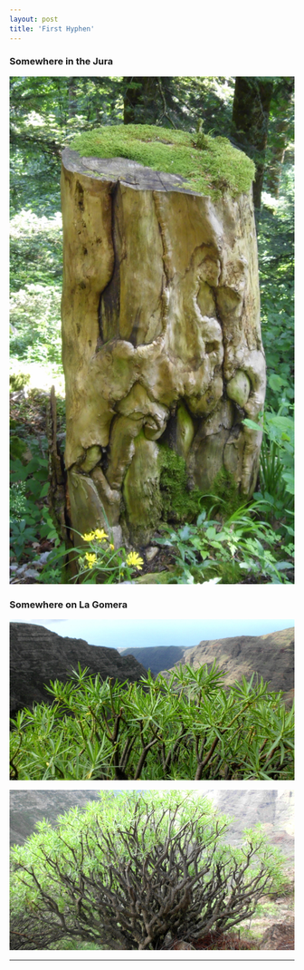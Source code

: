 ```yaml
---
layout: post
title: 'First Hyphen'
---
```

### Somewhere in the Jura

![placeholder](/pic/DSCI0197s.JPG "pic")

### Somewhere on La Gomera

![placeholder](/pic/DSCI0252s.JPG "pic")

![placeholder](/pic/DSCI0253s.JPG "pic")

-----

